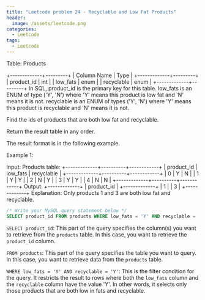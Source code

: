 ```yaml
---
title: "Leetcode problem 24 - Recyclable and Low Fat Products"
header:
  image: /assets/leetcode.png
categories:
  - Leetcode
tags:
  - Leetcode
---
```


Table: Products

+-------------+---------+
| Column Name | Type |
+-------------+---------+
| product_id | int |
| low_fats | enum |
| recyclable | enum |
+-------------+---------+
In SQL, product_id is the primary key for this table.
low_fats is an ENUM of type ('Y', 'N') where 'Y' means this product is low fat and 'N' means it is not.
recyclable is an ENUM of types ('Y', 'N') where 'Y' means this product is recyclable and 'N' means it is not.

Find the ids of products that are both low fat and recyclable.

Return the result table in any order.

The result format is in the following example.

Example 1:

Input:
Products table:
+-------------+----------+------------+
| product_id | low_fats | recyclable |
+-------------+----------+------------+
| 0 | Y | N |
| 1 | Y | Y |
| 2 | N | Y |
| 3 | Y | Y |
| 4 | N | N |
+-------------+----------+------------+
Output:
+-------------+
| product_id |
+-------------+
| 1 |
| 3 |
+-------------+
Explanation: Only products 1 and 3 are both low fat and recyclable.

```sql
/* Write your MySQL query statement below */
SELECT product_id FROM products WHERE low_fats = 'Y' AND recyclable = 'Y'
```

`SELECT product_id`: This part of the query specifies the column(s) you want to retrieve from the `products` table. In this case, you want to retrieve the `product_id` column.

`FROM products`: This part of the query specifies the table you want to query. In this case, you want to retrieve data from the `products` table.

`WHERE low_fats = 'Y' AND recyclable = 'Y'`: This is the filter condition for the query. It restricts the result to rows where both the `low_fats` column and the `recyclable` column have the value 'Y'. In other words, it selects only those products that are both low in fats and recyclable.
